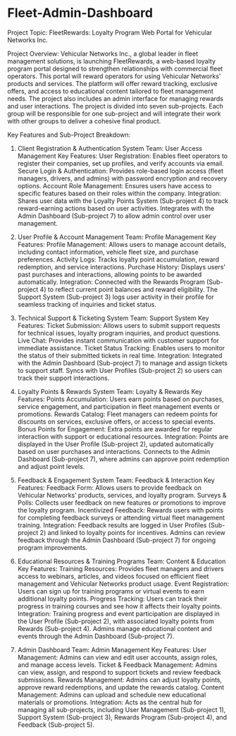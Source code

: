 # Fleet-Admin-Dashboard

Project Topic:
FleetRewards: Loyalty Program Web Portal for Vehicular Networks Inc.

Project Overview:
Vehicular Networks Inc., a global leader in fleet management solutions, is launching FleetRewards, a web-based loyalty program portal designed to strengthen relationships with commercial fleet operators. This portal will reward operators for using Vehicular Networks' products and services. The platform will offer reward tracking, exclusive offers, and access to educational content tailored to fleet management needs. The project also includes an admin interface for managing rewards and user interactions.
The project is divided into seven sub-projects. Each group will be responsible for one sub-project and will integrate their work with other groups to deliver a cohesive final product.

Key Features and Sub-Project Breakdown:
1. Client Registration & Authentication System
Team: User Access Management
Key Features:
User Registration: Enables fleet operators to register their companies, set up profiles, and verify accounts via email.
Secure Login & Authentication: Provides role-based login access (fleet managers, drivers, and admins) with password encryption and recovery options.
Account Role Management: Ensures users have access to specific features based on their roles within the company.
Integration:
Shares user data with the Loyalty Points System (Sub-project 4) to track reward-earning actions based on user activities.
Integrates with the Admin Dashboard (Sub-project 7) to allow admin control over user management.

2. User Profile & Account Management
Team: Profile Management
Key Features:
Profile Management: Allows users to manage account details, including contact information, vehicle fleet size, and purchase preferences.
Activity Logs: Tracks loyalty point accumulation, reward redemption, and service interactions.
Purchase History: Displays users’ past purchases and interactions, allowing points to be awarded automatically.
Integration:
Connected with the Rewards Program (Sub-project 4) to reflect current point balances and reward eligibility.
The Support System (Sub-project 3) logs user activity in their profile for seamless tracking of inquiries and ticket status.

3. Technical Support & Ticketing System
Team: Support System
Key Features:
Ticket Submission: Allows users to submit support requests for technical issues, loyalty program inquiries, and product questions.
Live Chat: Provides instant communication with customer support for immediate assistance.
Ticket Status Tracking: Enables users to monitor the status of their submitted tickets in real time.
Integration:
Integrated with the Admin Dashboard (Sub-project 7) to manage and assign tickets to support staff.
Syncs with User Profiles (Sub-project 2) so users can track their support interactions.

4. Loyalty Points & Rewards System
Team: Loyalty & Rewards
Key Features:
Points Accumulation: Users earn points based on purchases, service engagement, and participation in fleet management events or promotions.
Rewards Catalog: Fleet managers can redeem points for discounts on services, exclusive offers, or access to special events.
Bonus Points for Engagement: Extra points are awarded for regular interaction with support or educational resources.
Integration:
Points are displayed in the User Profile (Sub-project 2), updated automatically based on user purchases and interactions.
Connects to the Admin Dashboard (Sub-project 7), where admins can approve point redemption and adjust point levels.

5. Feedback & Engagement System
Team: Feedback & Interaction
Key Features:
Feedback Form: Allows users to provide feedback on Vehicular Networks’ products, services, and loyalty program.
Surveys & Polls: Collects user feedback on new features or promotions to improve the loyalty program.
Incentivized Feedback: Rewards users with points for completing feedback surveys or attending virtual fleet management training.
Integration:
Feedback results are logged in User Profiles (Sub-project 2) and linked to loyalty points for incentives.
Admins can review feedback through the Admin Dashboard (Sub-project 7) for ongoing program improvements.

6. Educational Resources & Training Programs
Team: Content & Education
Key Features:
Training Resources: Provides fleet managers and drivers access to webinars, articles, and videos focused on efficient fleet management and Vehicular Networks product usage.
Event Registration: Users can sign up for training programs or virtual events to earn additional loyalty points.
Progress Tracking: Users can track their progress in training courses and see how it affects their loyalty points.
Integration:
Training progress and event participation are displayed in the User Profile (Sub-project 2), with associated loyalty points from Rewards (Sub-project 4).
Admins manage educational content and events through the Admin Dashboard (Sub-project 7).

7. Admin Dashboard
Team: Admin Management
Key Features:
User Management: Admins can view and edit user accounts, assign roles, and manage access levels.
Ticket & Feedback Management: Admins can view, assign, and respond to support tickets and review feedback submissions.
Rewards Management: Admins can adjust loyalty points, approve reward redemptions, and update the rewards catalog.
Content Management: Admins can upload and schedule new educational materials or promotions.
Integration:
Acts as the central hub for managing all sub-projects, including User Management (Sub-project 1), Support System (Sub-project 3), Rewards Program (Sub-project 4), and Feedback (Sub-project 5).
